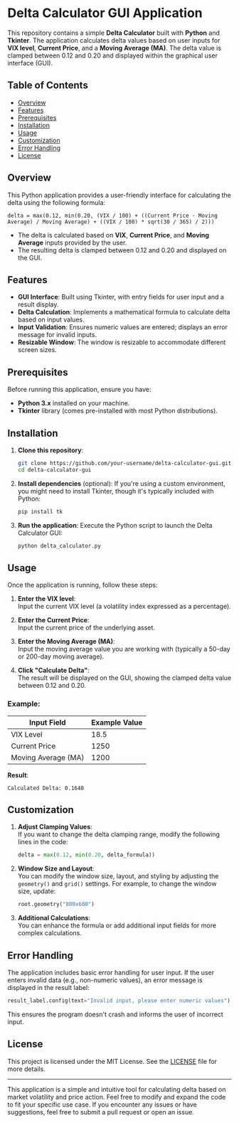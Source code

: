 # Delta Calculator GUI Application

This repository contains a simple **Delta Calculator** built with **Python** and **Tkinter**. The application calculates delta values based on user inputs for **VIX level**, **Current Price**, and a **Moving Average (MA)**. The delta value is clamped between 0.12 and 0.20 and displayed within the graphical user interface (GUI).

## Table of Contents

- [Overview](#overview)
- [Features](#features)
- [Prerequisites](#prerequisites)
- [Installation](#installation)
- [Usage](#usage)
- [Customization](#customization)
- [Error Handling](#error-handling)
- [License](#license)

## Overview

This Python application provides a user-friendly interface for calculating the delta using the following formula:

```
delta = max(0.12, min(0.20, (VIX / 100) + ((Current Price - Moving Average) / Moving Average) + ((VIX / 100) * sqrt(30 / 365) / 2)))
```

- The delta is calculated based on **VIX**, **Current Price**, and **Moving Average** inputs provided by the user.
- The resulting delta is clamped between 0.12 and 0.20 and displayed on the GUI.

## Features

- **GUI Interface**: Built using Tkinter, with entry fields for user input and a result display.
- **Delta Calculation**: Implements a mathematical formula to calculate delta based on input values.
- **Input Validation**: Ensures numeric values are entered; displays an error message for invalid inputs.
- **Resizable Window**: The window is resizable to accommodate different screen sizes.

## Prerequisites

Before running this application, ensure you have:

- **Python 3.x** installed on your machine.
- **Tkinter** library (comes pre-installed with most Python distributions).

## Installation

1. **Clone this repository**:
   ```bash
   git clone https://github.com/your-username/delta-calculator-gui.git
   cd delta-calculator-gui
   ```

2. **Install dependencies** (optional):
   If you're using a custom environment, you might need to install Tkinter, though it's typically included with Python:
   ```bash
   pip install tk
   ```

3. **Run the application**:
   Execute the Python script to launch the Delta Calculator GUI:
   ```bash
   python delta_calculator.py
   ```

## Usage

Once the application is running, follow these steps:

1. **Enter the VIX level**:  
   Input the current VIX level (a volatility index expressed as a percentage).
   
2. **Enter the Current Price**:  
   Input the current price of the underlying asset.

3. **Enter the Moving Average (MA)**:  
   Input the moving average value you are working with (typically a 50-day or 200-day moving average).

4. **Click "Calculate Delta"**:  
   The result will be displayed on the GUI, showing the clamped delta value between 0.12 and 0.20.

### Example:

| Input Field            | Example Value |
|------------------------|---------------|
| VIX Level              | 18.5          |
| Current Price          | 1250          |
| Moving Average (MA)    | 1200          |

**Result**:  
```
Calculated Delta: 0.1648
```

## Customization

1. **Adjust Clamping Values**:  
   If you want to change the delta clamping range, modify the following lines in the code:
   ```python
   delta = max(0.12, min(0.20, delta_formula))
   ```

2. **Window Size and Layout**:  
   You can modify the window size, layout, and styling by adjusting the `geometry()` and `grid()` settings. For example, to change the window size, update:
   ```python
   root.geometry("800x600")
   ```

3. **Additional Calculations**:  
   You can enhance the formula or add additional input fields for more complex calculations.

## Error Handling

The application includes basic error handling for user input. If the user enters invalid data (e.g., non-numeric values), an error message is displayed in the result label:
```python
result_label.config(text="Invalid input, please enter numeric values")
```

This ensures the program doesn't crash and informs the user of incorrect input.

## License

This project is licensed under the MIT License. See the [LICENSE](./LICENSE) file for more details.

---

This application is a simple and intuitive tool for calculating delta based on market volatility and price action. Feel free to modify and expand the code to fit your specific use case. If you encounter any issues or have suggestions, feel free to submit a pull request or open an issue.
